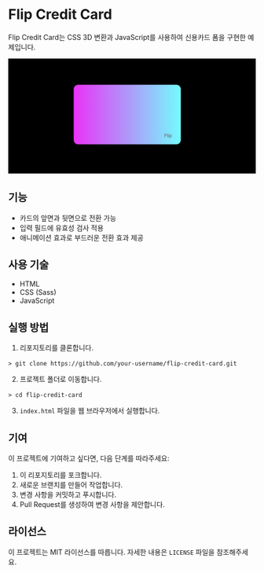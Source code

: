 # Flip Credit Card

Flip Credit Card는 CSS 3D 변환과 JavaScript를 사용하여 신용카드 폼을 구현한 예제입니다.

![Demo](demo.png)

## 기능

- 카드의 앞면과 뒷면으로 전환 가능
- 입력 필드에 유효성 검사 적용
- 애니메이션 효과로 부드러운 전환 효과 제공

## 사용 기술

- HTML
- CSS (Sass)
- JavaScript

## 실행 방법

1. 리포지토리를 클론합니다.
```
> git clone https://github.com/your-username/flip-credit-card.git
```
2. 프로젝트 폴더로 이동합니다.
```
> cd flip-credit-card
```

3. `index.html` 파일을 웹 브라우저에서 실행합니다.


## 기여

이 프로젝트에 기여하고 싶다면, 다음 단계를 따라주세요:

1. 이 리포지토리를 포크합니다.
2. 새로운 브랜치를 만들어 작업합니다.
3. 변경 사항을 커밋하고 푸시합니다.
4. Pull Request를 생성하여 변경 사항을 제안합니다.

## 라이선스

이 프로젝트는 MIT 라이선스를 따릅니다. 자세한 내용은 `LICENSE` 파일을 참조해주세요.



